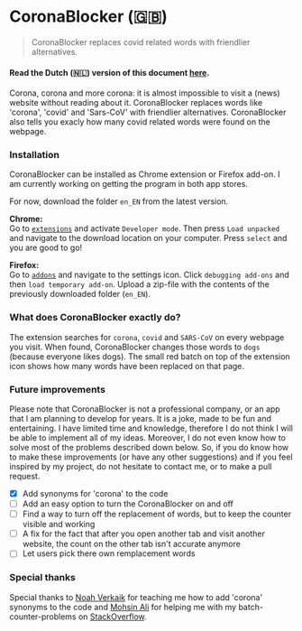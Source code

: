 # CoronaBlocker (:uk:)
>CoronaBlocker replaces covid related words with friendlier alternatives.

#### Read the Dutch (:netherlands:) version of this document [here](/README-nl_NL.md). 

Corona, corona and more corona: it is almost impossible to visit a (news) website without reading about it. CoronaBlocker replaces words like 'corona', 'covid' and 'Sars-CoV' with friendlier alternatives. CoronaBlocker also tells you exacly how many covid related words were found on the webpage.

### Installation 
CoronaBlocker can be installed as Chrome extension or Firefox add-on. I am currently working on getting the program in both app stores.

For now, download the folder `en_EN` from the latest version.

**Chrome:** <br>
Go to [`extensions`](chrome://extensions/) and activate `Developer mode`. Then press `Load unpacked` and navigate to the download location on your computer. Press `select` and you are good to go!

**Firefox:** <br>
Go to [`addons`](about:addons) and navigate to the settings icon. Click `debugging add-ons` and then `load temporary add-on`. Upload a zip-file with the contents of the previously downloaded folder (`en_EN`).

### What does CoronaBlocker exactly do?
The extension searches for `corona`, `covid` and `SARS-CoV` on every webpage you visit. When found, CoronaBlocker changes those words to `dogs` (because everyone likes dogs). The small red batch on top of the extension icon shows how many words have been replaced on that page.


### Future improvements
Please note that CoronaBlocker is not a professional company, or an app that I am planning to develop for years. It is a joke, made to be fun and entertaining. I have limited time and knowledge, therefore I do not think I will be able to implement all of my ideas. Moreover, I do not even know how to solve most of the problems described down below. So, if you do know how to make these improvements (or have any other suggestions) and if you feel inspired by my project, do not hesitate to contact me, or to make a pull request.

- [x] Add synonyms for 'corona' to the code
- [ ] Add an easy option to turn the CoronaBlocker on and off
- [ ] Find a way to turn off the replacement of words, but to keep the counter visible and working
- [ ] A fix for the fact that after you open another tab and visit another website, the count on the other tab isn't accurate anymore
- [ ] Let users pick there own remplacement words

### Special thanks
Special thanks to [Noah Verkaik](https://github.com/Nowaha) for teaching me how to add 'corona' synonyms to the code and [Mohsin Ali](https://github.com/mohsinaliryk) for helping me with my batch-counter-problems on [StackOverflow](https://stackoverflow.com/questions/64459576/incremental-counter-chrome-extension-batch-javascript).
